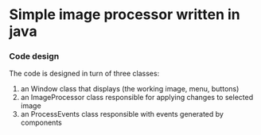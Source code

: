 <h1>Simple image processor written in java</h1>

<h3>Code design</h3>

<p>The code is designed in turn of three classes:</p>
<ol>
  <li>an Window class that displays (the working image, menu, buttons)</li>
  <li>an ImageProcessor class responsible for applying changes to selected image</li>
  <li>an ProcessEvents class responsible with events generated by components</li>
</ol>
